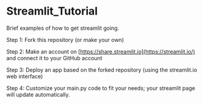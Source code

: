 # Streamlit_Tutorial
Brief examples of how to get streamlit going.

Step 1: Fork this repository (or make your own)

Step 2: Make an account on [https://share.streamlit.io](https://streamlit.io/) and connect it to your GitHub account

Step 3: Deploy an app based on the forked repository (using the streamlit.io web interface)

Step 4: Customize your main.py code to fit your needs; your streamlit page will update automatically.
